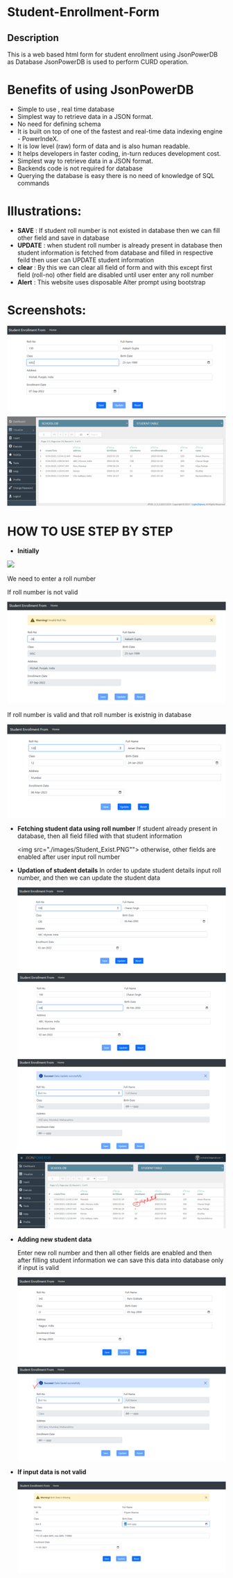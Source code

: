 # Student-Enrollment-Form
## Description 
This is a web based html form for student enrollment using JsonPowerDB as Database 
JsonPowerDB is used to perform CURD operation.


# Benefits of using JsonPowerDB
* Simple to use , real time database
* Simplest way to retrieve data in a JSON format.
* No need for defining schema 
* It is built on top of one of the fastest and real-time data indexing engine - PowerIndeX.
* It is low level (raw) form of data and is also human readable.
* It helps developers in faster coding, in-turn reduces development cost.
* Simplest way to retrieve data in a JSON format.
* Backends code is not required for database 
* Querying the database is easy there is no need  of knowledge of SQL commands


# Illustrations:
* **SAVE** : If student roll number is not existed in database then we can fill other field and save in database
* **UPDATE** : when student roll number is already present in database then student information is fetched from database and filled in respective feild then user can UPDATE student information 
* **clear** : By this we can clear all field of form and with this except first field (roll-no) other field are disabled until user enter any roll number
* **Alert** : This website uses disposable Alter prompt using bootstrap

# Screenshots:
<img src="./images/Data1.PNG">
<img src="./images/Database.PNG">



# HOW TO USE STEP BY STEP

* **Initially**
<img src="./images/Homepage">

We need to enter a roll number 

If roll number is not valid 

<img src="./images/Invalid_Roll.PNG">

If roll number is valid and that roll number is existnig in database

<img src="./images/Student_Exist.PNG">

* **Fetching student data using roll number**
  If student already present in database, then all field filled with that student information
  
  <img src="./images/Student_Exist.PNG"">
  otherwise, other fields are enabled after user input roll number
  
* **Updation of student details**
  In order to update student details input roll number, and then we can update the student data
  
  <img src="./images/Update_Student.PNG">
  
  <img src="./images/Change_Class.PNG">

  <img src="./images/Updated_Successfully.PNG">

  <img src="./images/New_Database.PNG">

* **Adding new student data**

  Enter new roll number and then all other fields are enabled and then after filling student information we can save this data into database only if input is valid
  
  <img src="./images/Save_data1.PNG">
  
  <img src="./images/Alert_Save_data1.PNG">
  
 * **If input data is not valid**
  
   <img src="./images/invalid_details.png">


  
